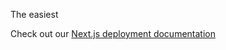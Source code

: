 

The easiest   

Check out our [Next.js deployment documentation](https://nextjs.org/docs/deployment)
